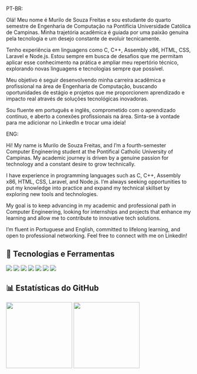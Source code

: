 PT-BR:

Olá! Meu nome é Murilo de Souza Freitas e sou estudante do quarto semestre de Engenharia de Computação na Pontifícia Universidade Católica de Campinas. Minha trajetória acadêmica é guiada por uma paixão genuína pela tecnologia e um desejo constante de evoluir tecnicamente.

Tenho experiência em linguagens como C, C++, Assembly x86, HTML, CSS, Laravel e Node.js. Estou sempre em busca de desafios que me permitam aplicar esse conhecimento na prática e ampliar meu repertório técnico, explorando novas linguagens e tecnologias sempre que possível.

Meu objetivo é seguir desenvolvendo minha carreira acadêmica e profissional na área de Engenharia de Computação, buscando oportunidades de estágio e projetos que me proporcionem aprendizado e impacto real através de soluções tecnológicas inovadoras.

Sou fluente em português e inglês, comprometido com o aprendizado contínuo, e aberto a conexões profissionais na área. Sinta-se à vontade para me adicionar no LinkedIn e trocar uma ideia!

ENG:

Hi! My name is Murilo de Souza Freitas, and I’m a fourth-semester Computer Engineering student at the Pontifical Catholic University of Campinas. My academic journey is driven by a genuine passion for technology and a constant desire to grow technically.

I have experience in programming languages such as C, C++, Assembly x86, HTML, CSS, Laravel, and Node.js. I’m always seeking opportunities to put my knowledge into practice and expand my technical skillset by exploring new tools and technologies.

My goal is to keep advancing in my academic and professional path in Computer Engineering, looking for internships and projects that enhance my learning and allow me to contribute to innovative tech solutions.

I’m fluent in Portuguese and English, committed to lifelong learning, and open to professional networking. Feel free to connect with me on LinkedIn!

## 🚀 Tecnologias e Ferramentas

<div align="left">
  <img src="https://img.shields.io/badge/C-00599C?style=for-the-badge&logo=c&logoColor=white"/>
  <img src="https://img.shields.io/badge/C++-00599C?style=for-the-badge&logo=c%2B%2B&logoColor=white"/>
  <img src="https://img.shields.io/badge/Assembly-444444?style=for-the-badge"/>
  <img src="https://img.shields.io/badge/Node.js-339933?style=for-the-badge&logo=nodedotjs&logoColor=white"/>
  <img src="https://img.shields.io/badge/Laravel-FF2D20?style=for-the-badge&logo=laravel&logoColor=white"/>
  <img src="https://img.shields.io/badge/HTML5-E34F26?style=for-the-badge&logo=html5&logoColor=white"/>
  <img src="https://img.shields.io/badge/CSS3-1572B6?style=for-the-badge&logo=css3&logoColor=white"/>
</div>

## 📊 Estatísticas do GitHub

<div align="left">
  <img height="180em" src="https://github-readme-stats.vercel.app/api?username=murilosf94&show_icons=true&theme=tokyonight&include_all_commits=true&count_private=true"/>
  <img height="180em" src="https://github-readme-stats.vercel.app/api/top-langs/?username=murilosf94&layout=compact&langs_count=7&theme=tokyonight"/>
</div>
